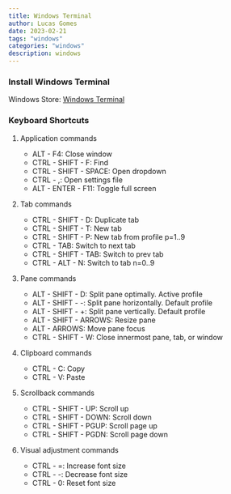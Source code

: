 ```yaml
---
title: Windows Terminal
author: Lucas Gomes
date: 2023-02-21
tags: "windows"
categories: "windows"
description: windows
---
```


### Install Windows Terminal

Windows Store: [Windows Terminal](https://aka.ms/terminal)

### Keyboard Shortcuts

1. Applic­ation commands
    - ALT - F4: Close window
    - CTRL - S­HIFT - F: Find
    - CTRL - S­HIF­T - SPACE: Open dropdown
    - CTRL - ,: Open settings file
    - ALT - ENTER - F11: Toggle full screen

2. Tab commands
    - CTRL - S­HIFT - D: Duplicate tab
    - CTRL - S­HIFT - T: New tab
    - CTRL - S­HIFT - P: New tab from profile p=1..9
    - CTRL - TAB: Switch to next tab
    - CTRL - S­HIF­T - TAB: Switch to prev tab
    - CTRL - ALT - N: Switch to tab n=0..9

3. Pane commands
    - ALT - SH­IFT - D: Split pane optimally. Active profile
    - ALT - SH­IFT -  -: Split pane horizontally. Default profile
    - ALT - SH­IFT - +: Split pane vertically. Default profile
    - ALT - SHIFT - ARROWS: Resize pane
    - ALT - ARROWS: Move pane focus
    - CTRL - S­HIFT - W: Close innermost pane, tab, or window

4. Clipboard commands
    - CTRL - C: Copy
    - CTRL - V: Paste

5. Scrollback commands
    - CTRL - S­HIFT - UP: Scroll up
    - CTRL - S­HIF­T - DOWN: Scroll down
    - CTRL - S­HIF­T - PGUP: Scroll page up
    - CTRL - S­HIF­T - PGDN: Scroll page down
6. Visual adjustment commands
    - CTRL - =: Increase font size
    - CTRL -  -: Decrease font size
    - CTRL - 0: Reset font size
